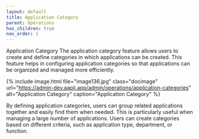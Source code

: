 ```yaml
---
layout: default
title: Application Category
parent: Operations
has_children: true
nav_order: 1
---
```

Application Category
The application category feature allows users to create and define categories in which applications can be created. This feature helps in configuring application categories so that applications can be organized and managed more efficiently.

{% include image.html file="image136.jpg" class="docimage" url="https://admin-dev.aapli.app/admin/operations/application-categories" alt="Application Category" caption="Application Category" %}

By defining application categories, users can group related applications together and easily find them when needed. This is particularly useful when managing a large number of applications. Users can create categories based on different criteria, such as application type, department, or function.

